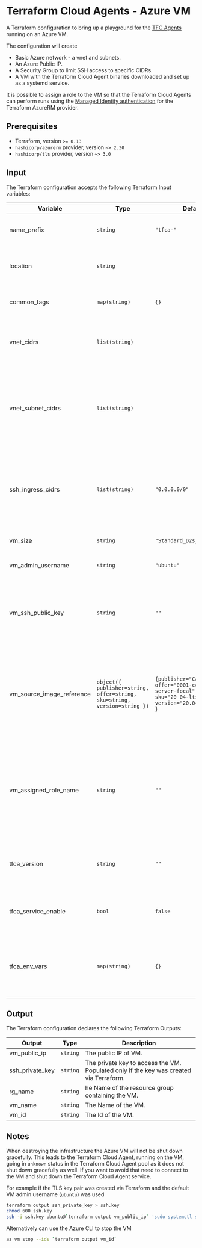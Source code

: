 # Terraform Cloud Agents - Azure VM

A Terraform configuration to bring up a playground for the [TFC Agents](https://www.terraform.io/docs/cloud/workspaces/agent.html) running on an Azure VM.

The configuration will create

* Basic Azure network - a vnet and subnets.
* An Azure Public IP.
* A Security Group  to limit SSH access to specific CIDRs.
* A VM with the Terraform Cloud Agent binaries downloaded and set up as a systemd service.

It is possible to assign a role to the VM so that the Terraform Cloud Agents can perform runs using the [Managed Identity authentication](https://registry.terraform.io/providers/hashicorp/azurerm/latest/docs/guides/managed_service_identity) for the Terraform AzureRM provider.

## Prerequisites

* Terraform, version `>= 0.13`
* `hashicorp/azurerm` provider, version `~> 2.30`
* `hashicorp/tls` provider, version  `~> 3.0`

## Input

The Terraform configuration accepts the following Terraform Input variables:

| Variable | Type | Default | Description |
|----------|------|---------|-------------|
| name_prefix | `string` | `"tfca-"` | Prefix to use in the names of created resources. |
| location | `string` | | The Azure location in which to create the resources. |
| common_tags | `map(string)` | `{}` |Common tags to assign to all resources. |
| vnet_cidrs | `list(string)` | | List of CIDRs for the Azure virtual network address spaces. |
| vnet_subnet_cidrs | `list(string)` | | List of CIDRs for subnets to be created. It's the user's responsibility to ensure that the subnets are calculated correctly. |
| ssh_ingress_cidrs | `list(string)` | `"0.0.0.0/0"` | List of CIDRs from which incoming SSH connections are allowed. If the list is empty the '0.0.0.0/0' will be used. |
| vm_size | `string` | `"Standard_D2s_v4"` | The size of the virtual machine. |
| vm_admin_username | `string` | `"ubuntu"` | The admin user created on the VM. |
| vm_ssh_public_key | `string` | `""` |An SSH public key to install on the VM. If not provided a new SSH key pair will be generated and used. |
| vm_source_image_reference | `object({ publisher=string, offer=string, sku=string, version=string })` | `{publisher="Canonical", offer="0001-com-ubuntu-server-focal", sku="20_04-lts", version="20.04.202010260" }` | Source reference to the Azure VM image to use. Should be an Ubuntu OS image.If not provided an Ubuntu 20.04 image will be used. |
| vm_assigned_role_name | `string` | `""` | The name of the role definition to assign to the VM. If not provided no roles will be assigned. Assignment will be scoped to the current subscription. |
| tfca_version | `string` | `""` | TFC Agent version to install. If not provided will use the latest one. |
| tfca_service_enable | `bool` | `false` | Whether to enable the Terraform Cloud Agent as service on the VM. |
| tfca_env_vars | `map(string)` | `{}` | A map of environment variables to set up in the Terraform Cloud agent systemd unit file. |

## Output

The Terraform configuration declares the following Terraform Outputs:

| Output | Type | Description |
|--------|------|-------------|
| vm_public_ip | `string` | The public IP of VM. |
| ssh_private_key | `string` | The private key to access the VM. Populated only if the key was created via Terraform. |
| rg_name | `string` | he Name of the resource group containing the VM. |
| vm_name | `string` | The Name of the VM. |
| vm_id | `string` | The Id of the VM. |

## Notes

When destroying the infrastructure the Azure VM will not be shut down gracefully. This leads to the Terraform Cloud Agent, running on the VM, going in `unknown` status in the Terraform Cloud Agent pool as it does not shut down gracefully as well. If you want to avoid that need to connect to the VM and shut down the Terraform Cloud Agent service. 

For example if the TLS key pair was created via Terraform and the default VM admin username (`ubuntu`) was used

```bash
terraform output ssh_private_key > ssh.key
chmod 600 ssh.key
ssh -i ssh.key ubuntu@`terraform output vm_public_ip` 'sudo systemctl stop tfc-agent.service'
```

Alternatively can use the Azure CLI to stop the VM

```bash
az vm stop --ids `terraform output vm_id`
```